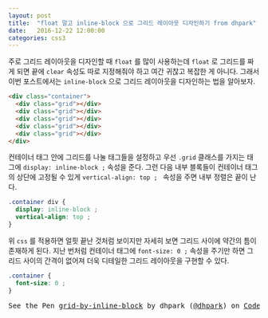 ```yaml
---
layout: post
title:  "float 말고 inline-block 으로 그리드 레이아웃 디자인하기 from dhpark"
date:   2016-12-22 12:00:00
categories: css3
---
```



주로 그리드 레이아웃을 디자인할 때 `float` 를 많이 사용하는데 `float` 로 그리드를 짜게 되면
끝에 `clear` 속성도 따로 지정해줘야 하고 여간 귀찮고 복잡한 게 아니다. 그래서 이번 포스트에서는
`inline-block` 으로 그리드 레이아웃을 디자인하는 법을 알아보자.


```html
<div class="container">
  <div class="grid"></div>
  <div class="grid"></div>
  <div class="grid"></div>
  <div class="grid"></div>
  <div class="grid"></div>
</div>
```


컨테이너 태그 안에 그리드를 나눌 태그들을 설정하고 우선 `.grid` 클래스를 가지는 태그에
`display: inline-block ;` 속성을 준다. 그런 다음 내부 블록들이 컨테이너 태그의
상단에 고정될 수 있게 `vertical-align: top ; ` 속성을 주면 내부 정렬은 끝이 난다.


```css
.container div {
  display: inline-block ;
  vertical-align: top ;
}
```


위 `css` 를 적용하면 얼핏 끝난 것처럼 보이지만 자세히 보면 그리드 사이에 약간의 틈이 존재하게 된다.
지난 번처럼 컨테이너 태그에 `font-size: 0 ;` 속성을 주기만 하면 그리드 사이의 간격이 없어져
더욱 디테일한 그리드 레이아웃을 구현할 수 있다.


```css
.container {
  font-size: 0 ;
}
```


<pre data-height="300" data-theme-id="0" data-slug-hash="jVRPgy" data-default-tab="result" data-user="dhpark" data-embed-version="2" data-pen-title="grid-by-inline-block" class="codepen">See the Pen <a href="http://codepen.io/dhpark/pen/jVRPgy/">grid-by-inline-block</a> by dhpark (<a href="http://codepen.io/dhpark">@dhpark</a>) on <a href="http://codepen.io">CodePen</a>.</pre>
<script src="https://production-assets.codepen.io/assets/embed/ei.js"></script>
